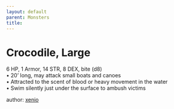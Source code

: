 ```yaml
---
layout: default
parent: Monsters 
title: 
--- 
```

# Crocodile, Large
6 HP, 1 Armor, 14 STR, 8 DEX, bite (d8)  
• 20’ long, may attack small boats and canoes  
• Attracted to the scent of blood or heavy movement in the water  
• Swim silently just under the surface to ambush victims  




author: [xenio](https://xenioinabottle.blogspot.com/2021/02/classic-monsters-for-cairnito-part-1.html) 


